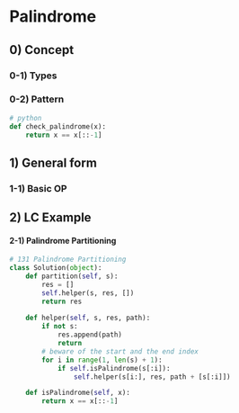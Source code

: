 # Palindrome 

## 0) Concept  

### 0-1) Types

### 0-2) Pattern
```python
# python
def check_palindrome(x):
    return x == x[::-1]
```

## 1) General form

### 1-1) Basic OP

## 2) LC Example

#### 2-1) Palindrome Partitioning
```python
# 131 Palindrome Partitioning
class Solution(object):
    def partition(self, s):
        res = []
        self.helper(s, res, [])
        return res
        
    def helper(self, s, res, path):
        if not s:
            res.append(path)
            return
        # beware of the start and the end index
        for i in range(1, len(s) + 1): 
            if self.isPalindrome(s[:i]):
                self.helper(s[i:], res, path + [s[:i]])

    def isPalindrome(self, x):
        return x == x[::-1]
```